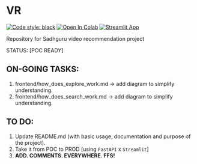 # VR

[![Code style: black](https://img.shields.io/badge/code%20style-black-000000.svg)](https://github.com/psf/black)
[![Open In Colab](https://colab.research.google.com/assets/colab-badge.svg)](https://colab.research.google.com/drive/1oOJkErWRT3gNRAfG89wLk4Dijynthvwx?usp=sharing)
[![Streamlit App](https://static.streamlit.io/badges/streamlit_badge_black_white.svg)](https://share.streamlit.io/desaibhargav/VR/AskSadhguru/)



Repository for Sadhguru video recommendation project

STATUS: [POC READY]


## ON-GOING TASKS:
1. frontend/how_does_explore_work.md -> add diagram to simplify understanding.
2. frontend/how_does_search_work.md -> add diagram to simplify understanding.


## TO DO:
1. Update README.md (with basic usage, documentation and purpose of the project).
2. Take it from POC to PROD [using `FastAPI` x `Streamlit`]
3. **ADD. COMMENTS. EVERYWHERE. FFS!**
